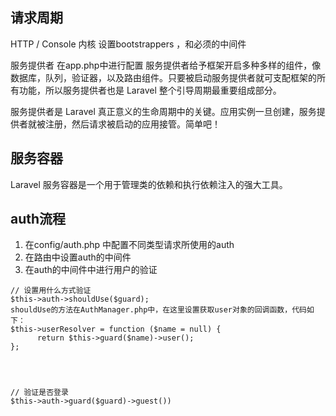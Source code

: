 ## 请求周期
HTTP / Console 内核
设置bootstrappers ，和必须的中间件


服务提供者
在app.php中进行配置
服务提供者给予框架开启多种多样的组件，像数据库，队列，验证器，以及路由组件。只要被启动服务提供者就可支配框架的所有功能，所以服务提供者也是 Laravel 整个引导周期最重要组成部分。


服务提供者是 Laravel 真正意义的生命周期中的关键。应用实例一旦创建，服务提供者就被注册，然后请求被启动的应用接管。简单吧！




## 服务容器
Laravel 服务容器是一个用于管理类的依赖和执行依赖注入的强大工具。






## auth流程
1. 在config/auth.php 中配置不同类型请求所使用的auth
2. 在路由中设置auth的中间件
3. 在auth的中间件中进行用户的验证
```
// 设置用什么方式验证
$this->auth->shouldUse($guard);
shouldUse的方法在AuthManager.php中，在这里设置获取user对象的回调函数，代码如下：
$this->userResolver = function ($name = null) {
      return $this->guard($name)->user();
};




// 验证是否登录
$this->auth->guard($guard)->guest())
```